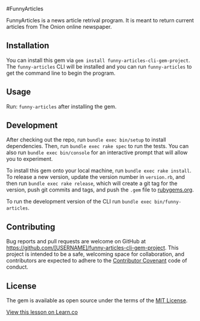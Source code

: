 #FunnyArticles

FunnyArticles is a news article retrival program. It is meant to return current articles from The Onion online newspaper. 


## Installation

You can install this gem via `gem install funny-articles-cli-gem-project`. The `funny-articles` CLI will be installed and you can run `funny-articles` to get the command line to begin the program. 

## Usage

Run: `funny-articles` after installing the gem.

## Development

After checking out the repo, run `bundle exec bin/setup` to install dependencies. Then, run `bundle exec rake spec` to run the tests. You can also run `bundle exec bin/console` for an interactive prompt that will allow you to experiment.

To install this gem onto your local machine, run `bundle exec rake install`. To release a new version, update the version number in `version.rb`, and then run `bundle exec rake release`, which will create a git tag for the version, push git commits and tags, and push the `.gem` file to [rubygems.org](https://rubygems.org).

To run the development version of the CLI run `bundle exec bin/funny-articles`.

## Contributing

Bug reports and pull requests are welcome on GitHub at https://github.com/[USERNAME]/funny-articles-cli-gem-project. This project is intended to be a safe, welcoming space for collaboration, and contributors are expected to adhere to the [Contributor Covenant](contributor-covenant.org) code of conduct.


## License

The gem is available as open source under the terms of the [MIT License](http://opensource.org/licenses/MIT).

<a href='https://learn.co/lessons/now-playing-cli-gem' data-visibility='hidden'>View this lesson on Learn.co</a>
